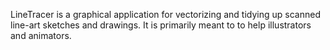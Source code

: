 LineTracer is a graphical application for vectorizing and tidying up scanned line-art sketches and drawings. It is primarily meant to to help illustrators and animators.